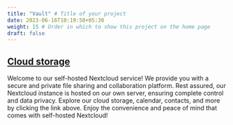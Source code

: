 ```yaml
---
title: "Vault" # Title of your project
date: 2023-06-16T10:19:50+05:30
weight: 15 # Order in which to show this project on the home page
draft: false
---
```


## [Cloud storage](https://vault.adityakumar.xyz/)

Welcome to our self-hosted Nextcloud service! We provide you with a secure and private file sharing and collaboration platform. Rest assured, our Nextcloud instance is hosted on our own server, ensuring complete control and data privacy. Explore our cloud storage, calendar, contacts, and more by clicking the link above. Enjoy the convenience and peace of mind that comes with self-hosted Nextcloud!
